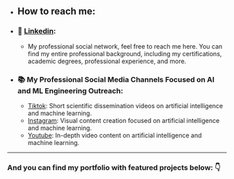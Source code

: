 * ## How to reach me:

* ### 👔 [Linkedin](https://www.linkedin.com/in/dataengel/):
    * My professional social network, feel free to reach me here. You can find my entire professional background, including my certifications, academic degrees, professional experience, and more.
* ### 📚 My Professional Social Media Channels Focused on AI and ML Engineering Outreach: 
    * [Tiktok](https://www.tiktok.com/@data_engel): Short scientific dissemination videos on artificial intelligence and machine learning.
    * [Instagram](https://www.instagram.com/dataengel/): Visual content creation focused on artificial intelligence and machine learning.
    * [Youtube](https://www.youtube.com/@DataEngel): In-depth video content on artificial intelligence and machine learning.

---

### And you can find my portfolio with featured projects below: 👇

